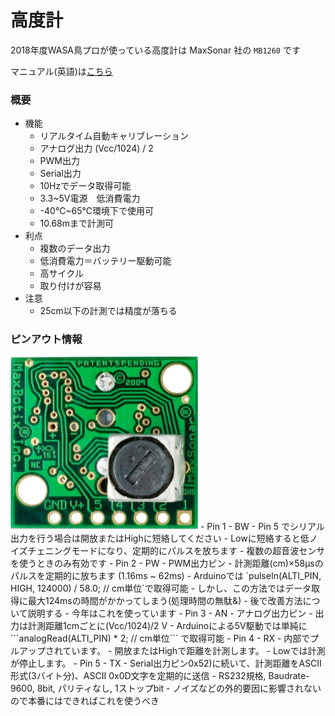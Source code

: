 # 高度計

2018年度WASA鳥プロが使っている高度計は MaxSonar 社の ```MB1260``` です

マニュアル(英語)は[こちら](https://www.maxbotix.com/documents/XL-MaxSonar-EZ_Datasheet.pdf)


### 概要
- 機能
    - リアルタイム自動キャリブレーション
    - アナログ出力 (Vcc/1024) / 2
    - PWM出力
    - Serial出力
    - 10Hzでデータ取得可能
    - 3.3~5V電源　低消費電力
    - -40℃~65℃環境下で使用可
    - 10.68mまで計測可
- 利点
    - 複数のデータ出力
    - 低消費電力＝バッテリー駆動可能
    - 高サイクル
    - 取り付けが容易
- 注意
	- 25cm以下の計測では精度が落ちる

### ピンアウト情報
<img src="../assets/altimeter_pinout.jpg" width="300">
- Pin 1 - BW
	- Pin 5 でシリアル出力を行う場合は開放またはHighに短絡してください
	- Lowに短絡すると低ノイズチェニングモードになり、定期的にパルスを放ちます
		- 複数の超音波センサを使うときのみ有効です
- Pin 2 - PW
	- PWM出力ピン
	- 計測距離(cm)×58μsのパルスを定期的に放ちます (1.16ms ~ 62ms)
	- Arduinoでは `pulseIn(ALTI_PIN, HIGH, 124000) / 58.0; // cm単位`で取得可能
		- しかし、この方法ではデータ取得に最大124msの時間がかかってしまう(処理時間の無駄&)
		- 後で改善方法について説明する
	- 今年はこれを使っています
- Pin 3 - AN
	- アナログ出力ピン
	- 出力は計測距離1cmごとに(Vcc/1024)/2 V
	- Arduinoによる5V駆動では単純に ```analogRead(ALTI_PIN) * 2; // cm単位``` で取得可能
- Pin 4 - RX
	- 内部でプルアップされています。
	- 開放またはHighで距離を計測します。
	- Lowでは計測が停止します。
- Pin 5 - TX
	- Serial出力ピン0x52)に続いて、計測距離をASCII形式(3バイト分)、ASCII 0x0D文字を定期的に送信
	- RS232規格, Baudrate-9600, 8bit, パリティなし, 1ストップbit
	- ノイズなどの外的要因に影響されないので本番にはできればこれを使うべき